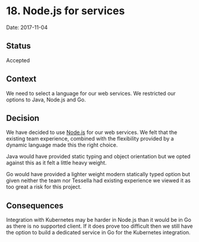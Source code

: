 # 18. Node.js for services

Date: 2017-11-04

## Status

Accepted

## Context

We need to select a language for our web services. We restricted our options to Java,
Node.js and Go.

## Decision

We have decided to use [Node.js](https://nodejs.org/en/) for our web services. We felt that the existing team
experience, combined with the flexibility provided by a dynamic language made this the
right choice.

Java would have provided static typing and object orientation but we opted against this
as it felt a little heavy weight.

Go would have provided a lighter weight modern statically typed option but given neither
the team nor Tessella had existing experience we viewed it as too great a risk for this
project.

## Consequences

Integration with Kubernetes may be harder in Node.js than it would be in Go as there is
no supported client. If it does prove too difficult then we still have the option to
build a dedicated service in Go for the Kubernetes integration.

